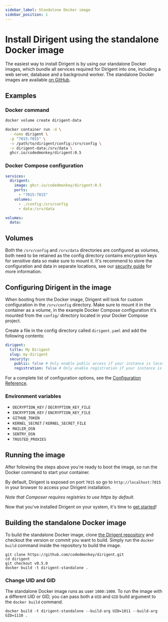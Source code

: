 ```yaml
---
sidebar_label: Standalone Docker image
sidebar_position: 1
---
```


# Install Dirigent using the standalone Docker image

The easiest way to install Dirigent is by using our standalone Docker images, which bundle all services required for
Dirigent into one, including a web server, database and a background worker. The standalone Docker images are available
[on GitHub][github-docker-images].

## Examples

### Docker command

```bash
docker volume create dirigent-data

docker container run -d \
  --name dirigent \
  -p "7015:7015" \
  -v /path/to/dirigent/config:/srv/config \
  -v dirigent-data:/srv/data \
  ghcr.io/codedmonkey/dirigent:0.5
```

### Docker Compose configuration

```yaml
services:
  dirigent:
    image: ghcr.io/codedmonkey/dirigent:0.5
    ports:
      - "7015:7015"
    volumes:
      - ./config:/srv/config
      - data:/srv/data

volumes:
  data:
```

## Volumes

Both the `/srv/config` and `/srv/data` directories are configured as volumes, both need to be retained as the config
directory contains encryption keys for sensitive data so make sure to mount it. It's recommend to store the
configuration and data in separate locations, see our [security guide](../security.md) for more information.

## Configuring Dirigent in the image

When booting from the Docker image, Dirigent will look for custom configuration in the `/srv/config` directory. Make
sure to mount it in the container as a volume, in the example Docker Compose configuration it's mounted from the
`config/` directory located in your Docker Compose project.

Create a file in the config directory called `dirigent.yaml` and add the following contents:

```yaml
dirigent:
  title: My Dirigent
  slug: my-dirigent
  security:
    public: false # Only enable public access if your instance is located behind a firewall
    registration: false # Only enable registration if your instance is located behind a firewall
```

For a complete list of configuration options, see the [Configuration Reference][docs-configuration-reference].

### Environment variables

- `DECRYPTION_KEY` / `DECRYPTION_KEY_FILE`
- `ENCRYPTION_KEY` / `ENCRYPTION_KEY_FILE`
- `GITHUB_TOKEN`
- `KERNEL_SECRET` / `KERNEL_SECRET_FILE`
- `MAILER_DSN`
- `SENTRY_DSN`
- `TRUSTED_PROXIES`

## Running the image

After following the steps above you're ready to boot the image, so run the Docker command to start your
container.

By default, Dirigent is exposed on port `7015` so go to `http://localhost:7015` in your browser to access your
Dirigent installation.

_Note that Composer requires registries to use https by default._

Now that you've installed Dirigent on your system, it's time to [get started][docs-getting-started]!

## Building the standalone Docker image

To build the standalone Docker image, clone [the Dirigent repository][github] and checkout the version or
commit you want to build. Simply run the `docker build` command inside the repository to build the image.

```shell
git clone https://github.com/codedmonkey/dirigent.git
cd dirigent
git checkout v0.5.0
docker build -t dirigent-standalone .
```

### Change UID and GID

The standalone Docker image runs as user `1000:1000`. To run the image with a different UID or GID, you can pass both
a `UID` and `GID` build argument to the `docker build` command.

```shell
docker build -t dirigent-standalone --build-arg UID=1011 --build-arg GID=1110 .
```

[docs-configuration-reference]: ../configuration-reference.md
[docs-getting-started]: ../getting-started.md
[github]: https://github.com/codedmonkey/dirigent
[github-docker-images]: https://github.com/codedmonkey/dirigent/pkgs/container/dirigent
